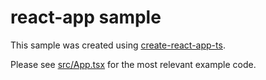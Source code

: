 # react-app sample

This sample was created using [create-react-app-ts](https://github.com/wmonk/create-react-app-typescript).

Please see [src/App.tsx](src/App.tsx) for the most relevant example code.